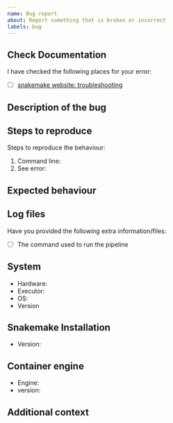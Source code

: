 ```yaml
---
name: Bug report
about: Report something that is broken or incorrect
labels: bug
---
```


<!--
# qiaseq_qc bug report

Hi there!

Thanks for telling us about a problem with the pipeline.
Please delete this text and anything that's not relevant from the template below:
-->

## Check Documentation

I have checked the following places for your error:

- [ ] [snakemake website: troubleshooting](hhttps://snakemake.readthedocs.io/)


## Description of the bug

<!-- A clear and concise description of what the bug is. -->

## Steps to reproduce

Steps to reproduce the behaviour:

1. Command line: <!-- [e.g. `snakemake ...`] -->
2. See error: <!-- [Please provide your error message] -->

## Expected behaviour

<!-- A clear and concise description of what you expected to happen. -->

## Log files

Have you provided the following extra information/files:

- [ ] The command used to run the pipeline

## System

- Hardware: <!-- [e.g. HPC, Desktop, Cloud...] -->
- Executor: <!-- [e.g. slurm, local, awsbatch...] -->
- OS: <!-- [e.g. CentOS Linux, macOS, Linux Mint...] -->
- Version <!-- [e.g. 7, 10.13.6, 18.3...] -->

## Snakemake Installation

- Version: <!-- [e.g. 6.8.0] -->

## Container engine

- Engine: <!-- [e.g. Conda, Docker, Singularity] -->
- version: <!-- [e.g. 1.0.0] -->

## Additional context

<!-- Add any other context about the problem here. -->
